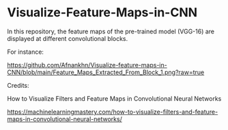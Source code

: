 # Visualize-Feature-Maps-in-CNN
In this repository, the feature maps of the pre-trained model (VGG-16) are displayed at different convolutional blocks.

For instance:

https://github.com/Afnankhn/Visualize-feature-maps-in-CNN/blob/main/Feature_Maps_Extracted_From_Block_1.png?raw=true

Credits:

How to Visualize Filters and Feature Maps in Convolutional Neural Networks

https://machinelearningmastery.com/how-to-visualize-filters-and-feature-maps-in-convolutional-neural-networks/
